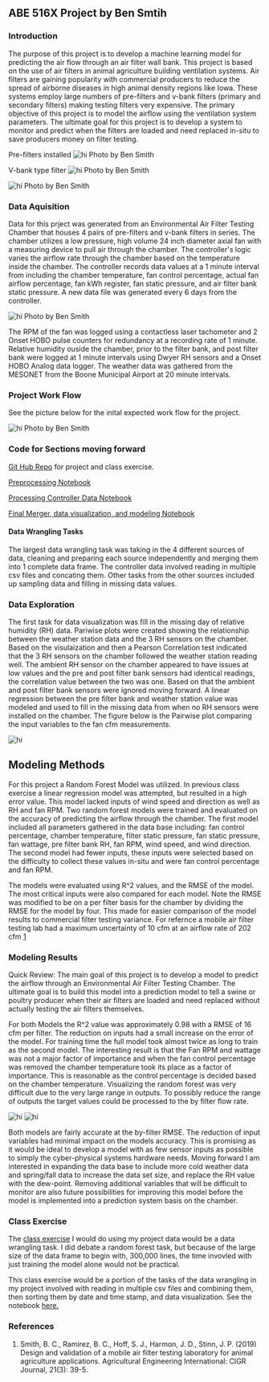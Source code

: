 ## ABE 516X Project by Ben Smtih

### Introduction

The purpose of this project is to develop a machine learning model for predicting the air flow through an air filter wall bank. This project is based on the use of air filters in animal agriculture building ventilation systems. Air filters are gaining popularity with commercial producers to reduce the spread of airborne diseases in high animal density regions like Iowa. These systems employ large numbers of pre-filters and v-bank filters (primary and secondary filters) making testing filters very expensive. The primary objective of this project is to model the airflow using the ventilation system parameters. The ultimate goal for this project is to develop a system to monitor and predict when the filters are loaded and need replaced in-situ to save producers money on filter testing. 

Pre-filters installed <img src="pre-filterpicsmall.jpg" alt="hi" class="inline"/>
Photo by Ben Smith

V-bank type filter <img src="v-bankpicsmall.jpg" alt="hi" class="inline"/>
Photo by Ben Smith

<img src="loadedfilterssmall.jpg" alt="hi" class="inline"/>
Photo by Ben Smith

### Data Aquisition
Data for this prject was generated from an Environmental Air Filter Testing Chamber that houses 4 pairs of pre-filters and v-bank filters in series. The chamber utilizes a low pressure, high volume 24 inch diameter axial fan with a measuring device to pull air through the chamber. The controller's logic varies the airflow rate through the chamber based on the temperature inside the chamber. The controller records data values at a 1 minute interval from including the chamber temperature, fan control percentage, actual fan airflow percentage, fan kWh register, fan static pressure, and air filter bank static pressure. A new data file was generated every 6 days from the controller.

 <img src="chambersmall.jpg" alt="hi" class="inline"/>
Photo by Ben Smith

The RPM of the fan was logged using a contactless laser tachometer and 2 Onset HOBO pulse counters for redundancy at a recording rate of 1 minute. Relative humidity ouside the chamber, prior to the filter bank, and post filter bank were logged at 1 minute intervals using Dwyer RH sensors and a Onset HOBO Analog data logger. The weather data was gathered from the MESONET from the Boone Municipal Airport at 20 minute intervals.

### Project Work Flow

See the picture below for the inital expected work flow for the project.

 <img src="Projectworkflow.JPG" alt="hi" class="inline"/>
Photo by Ben Smith

### Code for Sections moving forward
[Git Hub Repo](https://github.com/bcsmith1/516x-Project-Code) for project and class exercise.

[Preprocessing Notebook](https://nbviewer.jupyter.org/github/bcsmith1/516x-Project-Code/blob/master/ABE516x%20Project%20Data%20Preprocessing.ipynb)

[Processing Controller Data Notebook](https://nbviewer.jupyter.org/github/bcsmith1/516x-Project-Code/blob/master/Controller%20data%20processing%20and%20cleaning.ipynb)

[Final Merger, data visualization, and modeling Notebook](https://nbviewer.jupyter.org/github/bcsmith1/516x-Project-Code/blob/master/Combining%20code%20data%20vis%20and%20modeling.ipynb)


#### Data Wrangling Tasks
The largest data wrangling task was taking in the 4 different sources of data, cleaning and preparing each source independently and merging them into 1 complete data frame. The controller data involved reading in multiple csv files and concating them. Other tasks from the other sources included up sampling data and filling in missing data values.


### Data Exploration

The first task for data visualization was fill in the missing day of relative humidity (RH) data. Pariwise plots were created showing the relationship between the weather station data and the 3 RH sensors on the chamber. Based on the visulaization and then a Pearson Correlation test indicated that the 3 RH sensors on the chamber followed the weather station reading well. The ambient RH sensor on the chamber appeared to have issues at low values and the pre and post filter bank sensors had identical readings, the correlation value between the two was one. Based on that the ambient and post filter bank sensors were ignored moving forward. A linear regression between the pre filter bank and weather station value was modeled and used to fill in the missing data from when no RH sensors were installed on the chamber. The figure below is the Pairwise plot comparing the input variables to the fan cfm measurements.

<img src="Data_vis.JPG" alt="hi" class="inline"/>

## Modeling Methods
For this project a Random Forest Model was utilized. In previous class exercise a linear regression model was attempted, but resulted in a high error value. This model lacked inputs of wind speed and direction as well as RH and fan RPM. Two random forest models were trained and evaluated on the accuracy of predicting the airflow through the chamber. The first model included all parameters gathered in the data base including: fan control percentage, chamber temperature, filter static pressure, fan static pressure, fan wattage, pre filter bank RH, fan RPM, wind speed, and wind direction. The second model had fewer inputs, these inputs were selected based on the difficulty to collect these values in-situ and were fan control percentage and fan RPM.

The models were evaluated using R^2 values, and the RMSE of the model. The most critical inputs were also compared for each model. Note the RMSE was modified to be on a per filter basis for the chamber by dividing the RMSE for the model by four. This made for easier comparison of the model results to commercial filter testing variance. For refernce a mobile air filter testing lab had a maximum uncertainty of 10 cfm at an airflow rate of 202 cfm [1](https://cigrjournal.org/index.php/Ejounral/article/view/5458)

### Modeling Results 
 Quick Review: The main goal of this project is to develop a model to predict the airflow through an Environmental Air Filter Testing Chamber. The ultimate goal is to build this model into a prediction model to tell a swine or poultry producer when their air filters are loaded and need replaced without actually testing the air filters themselves.
 
 For both Models the R^2 value was approximately 0.98 with a RMSE of 16 cfm per filter. The reduction on inputs had a small increase on the error of the model. For training time the full model took almost twice as long to train as the second model. The interesting result is that the Fan RPM and wattage was not a major factor of importance and when the fan control percentage was removed the chamber temperature took its place as a factor of importance. This is reasonable as the control percentage is decided based on the chamber temperature. Visualizing the random forest was very difficult due to the very large range in outputs. To possibly reduce the range of outputs the target values could be processed to the by filter flow rate.

 <img src="Modelfeatureall.JPG" alt="hi" class="inline"/>
 
  <img src="Modelfeatureselect.JPG" alt="hi" class="inline"/>
  
  Both models are fairly accurate at the by-filter RMSE. The reduction of input variables had minimal impact on the models accuracy. This is promising as it would be ideal to develop a model with as few sensor inputs as possible to simply the cyber-physical systems hardware needs. Moving forward I am interested in expanding the data base to include more cold weather data and spring/fall data to increase the data set size, and replace the RH value with the dew-point. Removing additional variables that will be difficult to monitor are also future possibilities for improving this model before the model is implemented into a prediction system basis on the chamber.

### Class Exercise

The [class exercise](https://github.com/bcsmith1/516x-Project-Code/tree/master/Class%20Exercise) I would do using my project data would be a data wrangling task. I did debate a random forest task, but because of the large size of the data frame to begin with, 300,000 lines, the time invovled with just training the model alone would not be practical.

This class exercise would be a portion of the tasks of the data wrangling in my project involved with reading in multiple csv files and combining them, then sorting them by date and time stamp, and data visualization. See the notebook [here.](https://nbviewer.jupyter.org/github/bcsmith1/516x-Project-Code/blob/master/Class%20Exercise/Smith_Class_Exercise.ipynb)



### References
1.	Smith, B. C., Ramirez, B. C., Hoff, S. J., Harmon, J. D., Stinn, J. P. (2019) Design and validation of a mobile air filter testing laboratory for animal agriculture applications. Agricultural Engineering International: CIGR Journal, 21(3): 39-5.
